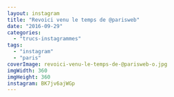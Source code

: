 ```yaml
---
layout: instagram
title: "Revoici venu le temps de @parisweb"
date: "2016-09-29"
categories: 
  - "trucs-instagrammes"
tags: 
  - "instagram"
  - "paris"
coverImage: revoici-venu-le-temps-de-@parisweb-o.jpg
imgWidth: 360
imgHeight: 360
instagram: BK7jv6ajWGp
---
```

